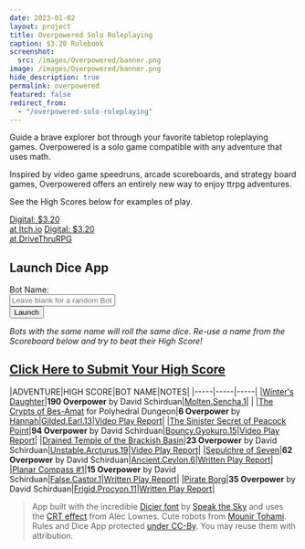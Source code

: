 ```yaml
---
date: 2023-01-02
layout: project
title: Overpowered Solo Roleplaying
caption: $3.20 Rulebook
screenshot:
  src: /images/Overpowered/banner.png
image: /images/Overpowered/banner.png
hide_description: true
permalink: overpowered
featured: false
redirect_from:
  - "/overpowered-solo-roleplaying"
---
```


Guide a brave explorer bot through your favorite tabletop roleplaying games. Overpowered is a solo game compatible with any adventure that uses math.

Inspired by video game speedruns, arcade scoreboards, and strategy board games, Overpowered offers an entirely new way to enjoy ttrpg adventures.

See the High Scores below for examples of play.

<div class="shopping-buttons">
<a target="_blank" href="https://technicalgrimoire.itch.io/overpowered-solo-roleplaying" class="btn btn-primary itchBTN">Digital: $3.20<br>at Itch.io</a>
<a target="_blank" href="https://www.drivethrurpg.com/product/421856/Overpowered-Solo-Roleplaying" class="btn btn-primary dtrpgBTN">Digital: $3.20<br>at DriveThruRPG</a>
</div>

## Launch Dice App

<form class="form-inline" target="_blank" action="/overpowered-app" method="get" >
  <div class="form-group">
    Bot Name: 
  </div>
  <div class="form-group col-6 mx-sm-3">
      <input style="width: inherit;" type="text" name="name" class="form-control" id="botName" placeholder="Leave blank for a random Bot name">
  </div>
  <button type="submit" class="btn btn-primary">Launch</button>
</form>

_Bots with the same name will roll the same dice. Re-use a name from the Scoreboard below and try to beat their High Score!_

## [Click Here to Submit Your High Score](https://docs.google.com/forms/d/e/1FAIpQLSdEXARUVTmTKCAVsnur_qb3Wj-nu7fMiXfNMBGnhINsNBbrBw/viewform?usp=sf_link)

|ADVENTURE|HIGH SCORE|BOT NAME|NOTES|
|-----|-----|-----|
|[Winter's Daughter](https://necroticgnome.com/products/dolmenwood-winters-daughter)|**190 Overpower** by David Schirduan|[Molten.Sencha.1](https://www.technicalgrimoire.com/overpowered-app?name=Molten.Sencha.1)| |
|[The Crypts of Bes-Amat](https://www.drivethrurpg.com/product/183398/Polyhedral-Dungeon?cPath=25733) for Polyhedral Dungeon|**6 Overpower** by [Hannah](https://featherfallflight.carrd.co/)|[Gilded.Earl.13](https://www.technicalgrimoire.com/overpowered-app?name=Gilded.Earl.13)|[Video Play Report](https://youtu.be/hIT4afr_OdM)|
|[The Sinister Secret of Peacock Point](https://brad-kerr.itch.io/wyvern-songs)|**94 Overpower** by David Schirduan|[Bouncy.Gyokuro.15](https://www.technicalgrimoire.com/overpowered-app?name=Bouncy.Gyokuro.15)|[Video Play Report](https://youtu.be/hNzL4wUip74)|
|[Drained Temple of the Brackish Basin](https://brstf.itch.io/brackish-basin)|**23 Overpower** by David Schirduan|[Unstable.Arcturus.19](https://www.technicalgrimoire.com/overpowered-app?name=Unstable.Arcturus.19)|[Video Play Report](https://youtu.be/skfdnZeqjz8)|
|[Sepulchre of Seven](https://www.drivethrurpg.com/product/366868/The-Sepulchre-of-Seven)|**62 Overpower** by David Schirduan|[Ancient.Ceylon.6](https://www.technicalgrimoire.com/overpowered-app?name=Ancient.Ceylon.6)|[Written Play Report](/david/2023/01/overpoweredsepulchre)|
|[Planar Compass #1](https://www.planarcompass.com/)|**15 Overpower** by David Schirduan|[False.Castor.1](https://www.technicalgrimoire.com/overpowered-app?name=False.Castor.1)|[Written Play Report](/david/2023/02/overpoweredplanar)|
|[Pirate Borg](https://www.limithron.com/pirateborg)|**35 Overpower** by David Schirduan|[Frigid.Procyon.11](https://www.technicalgrimoire.com/overpowered-app?name=Frigid.Procyon.11)|[Written Play Report](/david/2023/02/overpoweredpirateborg)|

> App built with the incredible [Dicier font](https://speakthesky.itch.io/typeface-dicier) by [Speak the Sky](https://speakthesky.com/) and uses the [CRT effect](http://aleclownes.com/2017/02/01/crt-display.html) from Alec Lownes. Cute robots from [Mounir Tohami](https://mounirtohami.itch.io/26-animated-pixelart-robots). Rules and Dice App protected [under CC-By](https://creativecommons.org/licenses/by/4.0/). You may reuse them with attribution.

<script>

window.addEventListener('DOMContentLoaded', function () {
  console.log("grab CSV");
  var scoreCSV = new XMLHttpRequest();
    scoreCSV.open("GET", "https://docs.google.com/spreadsheets/d/e/2PACX-1vR4jbX9VcBdSHam1blufYVV75n9TLxHAChTiXIrY5ecpju5BGVt-uL1hP3oFMgJnw6yZR1LbLWdwCsl/pubhtml?gid=1391257492&single=true", true);
    scoreCSV.onreadystatechange = function()
    {
                  console.log("in funct");
        values = scoreCSV.responseText;
            console.log(values);
        csvArray = CSVToArray(values);
      console.log(csvArray);
    };
});


</script>
